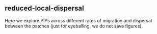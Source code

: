 ## reduced-local-dispersal

Here we explore PIPs across different rates of migration and dispersal between the patches (just for eyeballing, we do not save figures).